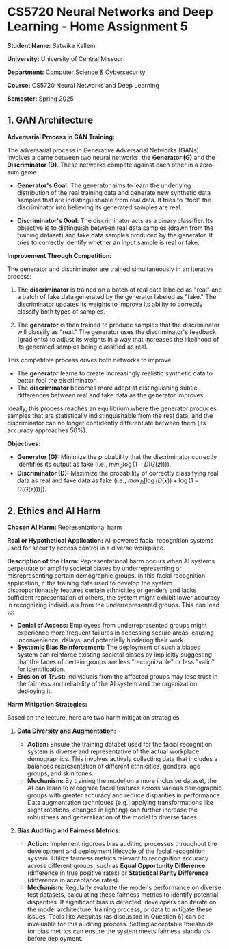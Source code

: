 # CS5720 Neural Networks and Deep Learning - Home Assignment 5

**Student Name:** Satwika Kallem

**University:** University of Central Missouri

**Department:** Computer Science & Cybersecurity

**Course:** CS5720 Neural Networks and Deep Learning

**Semester:** Spring 2025




## 1. GAN Architecture

**Adversarial Process in GAN Training:**

The adversarial process in Generative Adversarial Networks (GANs) involves a game between two neural networks: the **Generator (G)** and the **Discriminator (D)**. These networks compete against each other in a zero-sum game.

* **Generator's Goal:** The generator aims to learn the underlying distribution of the real training data and generate new synthetic data samples that are indistinguishable from real data. It tries to "fool" the discriminator into believing its generated samples are real.

* **Discriminator's Goal:** The discriminator acts as a binary classifier. Its objective is to distinguish between real data samples (drawn from the training dataset) and fake data samples produced by the generator. It tries to correctly identify whether an input sample is real or fake.

**Improvement Through Competition:**

The generator and discriminator are trained simultaneously in an iterative process:

1.  The **discriminator** is trained on a batch of real data labeled as "real" and a batch of fake data generated by the generator labeled as "fake." The discriminator updates its weights to improve its ability to correctly classify both types of samples.

2.  The **generator** is then trained to produce samples that the discriminator will classify as "real." The generator uses the discriminator's feedback (gradients) to adjust its weights in a way that increases the likelihood of its generated samples being classified as real.

This competitive process drives both networks to improve:

* The **generator** learns to create increasingly realistic synthetic data to better fool the discriminator.
* The **discriminator** becomes more adept at distinguishing subtle differences between real and fake data as the generator improves.

Ideally, this process reaches an equilibrium where the generator produces samples that are statistically indistinguishable from the real data, and the discriminator can no longer confidently differentiate between them (its accuracy approaches 50%).

**Objectives:**

* **Generator (G):** Minimize the probability that the discriminator correctly identifies its output as fake (i.e., $min_G \log(1 - D(G(z)))$).
* **Discriminator (D):** Maximize the probability of correctly classifying real data as real and fake data as fake (i.e., $max_D [\log(D(x)) + \log(1 - D(G(z)))]$).

## 2. Ethics and AI Harm

**Chosen AI Harm:** Representational harm

**Real or Hypothetical Application:** AI-powered facial recognition systems used for security access control in a diverse workplace.

**Description of the Harm:** Representational harm occurs when AI systems perpetuate or amplify societal biases by underrepresenting or misrepresenting certain demographic groups. In this facial recognition application, if the training data used to develop the system disproportionately features certain ethnicities or genders and lacks sufficient representation of others, the system might exhibit lower accuracy in recognizing individuals from the underrepresented groups. This can lead to:

* **Denial of Access:** Employees from underrepresented groups might experience more frequent failures in accessing secure areas, causing inconvenience, delays, and potentially hindering their work.
* **Systemic Bias Reinforcement:** The deployment of such a biased system can reinforce existing societal biases by implicitly suggesting that the faces of certain groups are less "recognizable" or less "valid" for identification.
* **Erosion of Trust:** Individuals from the affected groups may lose trust in the fairness and reliability of the AI system and the organization deploying it.

**Harm Mitigation Strategies:**

Based on the lecture, here are two harm mitigation strategies:

1.  **Data Diversity and Augmentation:**
    * **Action:** Ensure the training dataset used for the facial recognition system is diverse and representative of the actual workplace demographics. This involves actively collecting data that includes a balanced representation of different ethnicities, genders, age groups, and skin tones.
    * **Mechanism:** By training the model on a more inclusive dataset, the AI can learn to recognize facial features across various demographic groups with greater accuracy and reduce disparities in performance. Data augmentation techniques (e.g., applying transformations like slight rotations, changes in lighting) can further increase the robustness and generalization of the model to diverse faces.

2.  **Bias Auditing and Fairness Metrics:**
    * **Action:** Implement rigorous bias auditing processes throughout the development and deployment lifecycle of the facial recognition system. Utilize fairness metrics relevant to recognition accuracy across different groups, such as **Equal Opportunity Difference** (difference in true positive rates) or **Statistical Parity Difference** (difference in acceptance rates).
    * **Mechanism:** Regularly evaluate the model's performance on diverse test datasets, calculating these fairness metrics to identify potential disparities. If significant bias is detected, developers can iterate on the model architecture, training process, or data to mitigate these issues. Tools like Aequitas (as discussed in Question 6) can be invaluable for this auditing process. Setting acceptable thresholds for bias metrics can ensure the system meets fairness standards before deployment.
